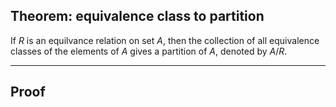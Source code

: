 ## Theorem: equivalence class to partition

If $R$ is an equilvance relation on set $A$, then the collection of all equivalence classes of the elements of $A$ gives a partition of $A$, denoted by $A/R$.

---

## Proof